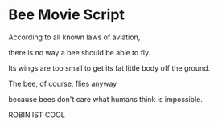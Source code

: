 # Bee Movie Script
  
According to all known laws
of aviation,

there is no way a bee
should be able to fly.

Its wings are too small to get
its fat little body off the ground.

The bee, of course, flies anyway

because bees don't care
what humans think is impossible.

ROBIN IST COOL
